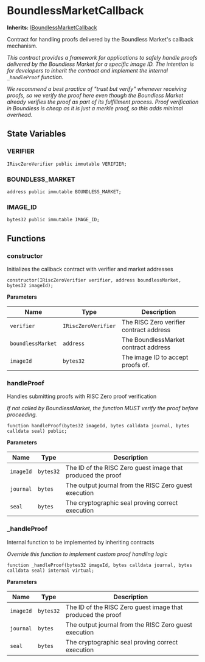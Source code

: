 # BoundlessMarketCallback

**Inherits:**
[IBoundlessMarketCallback](/developers/smart-contracts/interface-IBoundlessMarketCallback)

Contract for handling proofs delivered by the Boundless Market's callback mechanism.

_This contract provides a framework for applications to safely handle proofs delivered by
the Boundless Market for a specific image ID. The intention is for developers to inherit the contract
and implement the internal `_handleProof` function._

_We recommend a best practice of "trust but verify" whenever receiving proofs, so we verify the proof
here even though the Boundless Market already verifies the proof as part of its fulfillment process.
Proof verification in Boundless is cheap as it is just a merkle proof, so this adds minimal overhead._

## State Variables

### VERIFIER

```solidity
IRiscZeroVerifier public immutable VERIFIER;
```

### BOUNDLESS_MARKET

```solidity
address public immutable BOUNDLESS_MARKET;
```

### IMAGE_ID

```solidity
bytes32 public immutable IMAGE_ID;
```

## Functions

### constructor

Initializes the callback contract with verifier and market addresses

```solidity
constructor(IRiscZeroVerifier verifier, address boundlessMarket, bytes32 imageId);
```

**Parameters**

| Name              | Type                | Description                             |
| ----------------- | ------------------- | --------------------------------------- |
| `verifier`        | `IRiscZeroVerifier` | The RISC Zero verifier contract address |
| `boundlessMarket` | `address`           | The BoundlessMarket contract address    |
| `imageId`         | `bytes32`           | The image ID to accept proofs of.       |

### handleProof

Handles submitting proofs with RISC Zero proof verification

_If not called by BoundlessMarket, the function MUST verify the proof before proceeding._

```solidity
function handleProof(bytes32 imageId, bytes calldata journal, bytes calldata seal) public;
```

**Parameters**

| Name      | Type      | Description                                                 |
| --------- | --------- | ----------------------------------------------------------- |
| `imageId` | `bytes32` | The ID of the RISC Zero guest image that produced the proof |
| `journal` | `bytes`   | The output journal from the RISC Zero guest execution       |
| `seal`    | `bytes`   | The cryptographic seal proving correct execution            |

### _handleProof

Internal function to be implemented by inheriting contracts

_Override this function to implement custom proof handling logic_

```solidity
function _handleProof(bytes32 imageId, bytes calldata journal, bytes calldata seal) internal virtual;
```

**Parameters**

| Name      | Type      | Description                                                 |
| --------- | --------- | ----------------------------------------------------------- |
| `imageId` | `bytes32` | The ID of the RISC Zero guest image that produced the proof |
| `journal` | `bytes`   | The output journal from the RISC Zero guest execution       |
| `seal`    | `bytes`   | The cryptographic seal proving correct execution            |
